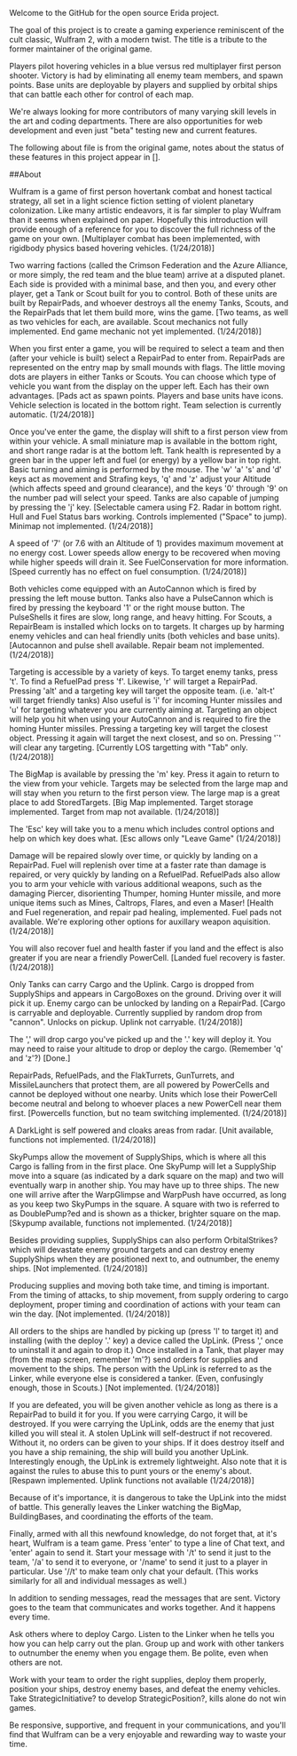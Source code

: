 Welcome to the GitHub for the open source Erida project.

The goal of this project is to create a gaming experience reminiscent of the cult classic, Wulfram 2, with a modern twist. The title is a tribute to the former maintainer of the original game.

Players pilot hovering vehicles in a blue versus red multiplayer first person shooter. Victory is had by eliminating all enemy team members, and spawn points. Base units are deployable by players and supplied by orbital ships that can battle each other for control of each map.

We're always looking for more contributors of many varying skill levels in the art and coding departments. There are also opportunities for web development and even just "beta" testing new and current features.


The following about file is from the original game, notes about the status of these features in this project appear in [].

##About
 
Wulfram is a game of first person hovertank combat and honest tactical strategy, all set in a light science fiction setting of violent planetary colonization. Like many artistic endeavors, it is far simpler to play Wulfram than it seems when explained on paper. Hopefully this introduction will provide enough of a reference for you to discover the full richness of the game on your own. [Multiplayer combat has been implemented, with rigidbody physics based hovering vehicles. (1/24/2018)]

Two warring factions (called the Crimson Federation and the Azure Alliance, or more simply, the red team and the blue team) arrive at a disputed planet. Each side is provided with a minimal base, and then you, and every other player, get a Tank or Scout built for you to control. Both of these units are built by RepairPads, and whoever destroys all the enemy Tanks, Scouts, and the RepairPads that let them build more, wins the game. [Two teams, as well as two vehicles for each, are available. Scout mechanics not fully implemented. End game mechanic not yet implemented. (1/24/2018)]

When you first enter a game, you will be required to select a team and then (after your vehicle is built) select a RepairPad to enter from. RepairPads are represented on the entry map by small mounds with flags. The little moving dots are players in either Tanks or Scouts. You can choose which type of vehicle you want from the display on the upper left. Each has their own advantages. [Pads act as spawn points. Players and base units have icons. Vehicle selection is located in the bottom right. Team selection is currently automatic. (1/24/2018)]

Once you've enter the game, the display will shift to a first person view from within your vehicle. A small miniature map is available in the bottom right, and short range radar is at the bottom left. Tank health is represented by a green bar in the upper left and fuel (or energy) by a yellow bar in top right. Basic turning and aiming is performed by the mouse. The 'w' 'a' 's' and 'd' keys act as movement and Strafing keys, 'q' and 'z' adjust your Altitude (which affects speed and ground clearance), and the keys '0' through '9' on the number pad will select your speed. Tanks are also capable of jumping by pressing the 'j' key. [Selectable camera using F2. Radar in bottom right. Hull and Fuel Status bars working. Controls implemented ("Space" to jump). Minimap not implemented. (1/24/2018)]

A speed of '7' (or 7.6 with an Altitude of 1) provides maximum movement at no energy cost. Lower speeds allow energy to be recovered when moving while higher speeds will drain it. See FuelConservation for more information. [Speed currently has no effect on fuel consumption. (1/24/2018)]

Both vehicles come equipped with an AutoCannon which is fired by pressing the left mouse button. Tanks also have a PulseCannon which is fired by pressing the keyboard '1' or the right mouse button. The PulseShells it fires are slow, long range, and heavy hitting. For Scouts, a RepairBeam is installed which locks on to targets. It charges up by harming enemy vehicles and can heal friendly units (both vehicles and base units). [Autocannon and pulse shell available. Repair beam not implemented. (1/24/2018)]

Targeting is accessible by a variety of keys. To target enemy tanks, press 't'. To find a RefuelPad press 'f'. Likewise, 'r' will target a RepairPad. Pressing 'alt' and a targeting key will target the opposite team. (i.e. 'alt-t' will target friendly tanks) Also useful is 'i' for incoming Hunter missiles and 'u' for targeting whatever you are currently aiming at. Targeting an object will help you hit when using your AutoCannon and is required to fire the homing Hunter missiles. Pressing a targeting key will target the closest object. Pressing it again will target the next closest, and so on. Pressing '`' will clear any targeting. [Currently LOS targetting with "Tab" only. (1/24/2018)]

The BigMap is available by pressing the 'm' key. Press it again to return to the view from your vehicle. Targets may be selected from the large map and will stay when you return to the first person view. The large map is a great place to add StoredTargets. [Big Map implemented. Target storage implemented. Target from map not available. (1/24/2018)]

The 'Esc' key will take you to a menu which includes control options and help on which key does what. [Esc allows only "Leave Game" (1/24/2018)]

Damage will be repaired slowly over time, or quickly by landing on a RepairPad. Fuel will replenish over time at a faster rate than damage is repaired, or very quickly by landing on a RefuelPad. RefuelPads also allow you to arm your vehicle with various additional weapons, such as the damaging Piercer, disorienting Thumper, homing Hunter missile, and more unique items such as Mines, Caltrops, Flares, and even a Maser! [Health and Fuel regeneration, and repair pad healing, implemented. Fuel pads not available. We're exploring other options for auxillary weapon aquisition. (1/24/2018)]

You will also recover fuel and health faster if you land and the effect is also greater if you are near a friendly PowerCell. [Landed fuel recovery is faster. (1/24/2018)]

Only Tanks can carry Cargo and the Uplink. Cargo is dropped from SupplyShips and appears in CargoBoxes on the ground. Driving over it will pick it up. Enemy cargo can be unlocked by landing on a RepairPad. [Cargo is carryable and deployable. Currently supplied by random drop from "cannon". Unlocks on pickup. Uplink not carryable. (1/24/2018)]

The ',' will drop cargo you've picked up and the '.' key will deploy it. You may need to raise your altitude to drop or deploy the cargo. (Remember 'q' and 'z'?) [Done.]

RepairPads, RefuelPads, and the FlakTurrets, GunTurrets, and MissileLaunchers that protect them, are all powered by PowerCells and cannot be deployed without one nearby. Units which lose their PowerCell become neutral and belong to whoever places a new PowerCell near them first. [Powercells function, but no team switching implemented. (1/24/2018)]

A DarkLight is self powered and cloaks areas from radar. [Unit available, functions not implemented. (1/24/2018)]

SkyPumps allow the movement of SupplyShips, which is where all this Cargo is falling from in the first place. One SkyPump will let a SupplyShip move into a square (as indicated by a dark square on the map) and two will eventually warp in another ship. You may have up to three ships. The new one will arrive after the WarpGlimpse and WarpPush have occurred, as long as you keep two SkyPumps in the square. A square with two is referred to as DoublePump?ed and is shown as a thicker, brighter square on the map. [Skypump available, functions not implemented. (1/24/2018)]

Besides providing supplies, SupplyShips can also perform OrbitalStrikes? which will devastate enemy ground targets and can destroy enemy SupplyShips when they are positioned next to, and outnumber, the enemy ships. [Not implemented. (1/24/2018)]

Producing supplies and moving both take time, and timing is important. From the timing of attacks, to ship movement, from supply ordering to cargo deployment, proper timing and coordination of actions with your team can win the day. [Not implemented. (1/24/2018)]

All orders to the ships are handled by picking up (press 'l' to target it) and installing (with the deploy '.' key) a device called the UpLink. (Press ',' once to uninstall it and again to drop it.) Once installed in a Tank, that player may (from the map screen, remember 'm'?) send orders for supplies and movement to the ships. The person with the UpLink is referred to as the Linker, while everyone else is considered a tanker. (Even, confusingly enough, those in Scouts.) [Not implemented. (1/24/2018)]

If you are defeated, you will be given another vehicle as long as there is a RepairPad to build it for you. If you were carrying Cargo, it will be destroyed. If you were carrying the UpLink, odds are the enemy that just killed you will steal it. A stolen UpLink will self-destruct if not recovered. Without it, no orders can be given to your ships. If it does destroy itself and you have a ship remaining, the ship will build you another UpLink. Interestingly enough, the UpLink is extremely lightweight. Also note that it is against the rules to abuse this to punt yours or the enemy's about. [Respawn implemented. Uplink functions not available (1/24/2018)]

Because of it's importance, it is dangerous to take the UpLink into the midst of battle. This generally leaves the Linker watching the BigMap, BuildingBases, and coordinating the efforts of the team.

Finally, armed with all this newfound knowledge, do not forget that, at it's heart, Wulfram is a team game. Press 'enter' to type a line of Chat text, and 'enter' again to send it. Start your message with '/t' to send it just to the team, '/a' to send it to everyone, or '/name' to send it just to a player in particular. Use '//t' to make team only chat your default. (This works similarly for all and individual messages as well.)

In addition to sending messages, read the messages that are sent. Victory goes to the team that communicates and works together. And it happens every time.

Ask others where to deploy Cargo. Listen to the Linker when he tells you how you can help carry out the plan. Group up and work with other tankers to outnumber the enemy when you engage them. Be polite, even when others are not.

Work with your team to order the right supplies, deploy them properly, position your ships, destroy enemy bases, and defeat the enemy vehicles. Take StrategicInitiative? to develop StrategicPosition?, kills alone do not win games.

Be responsive, supportive, and frequent in your communications, and you'll find that Wulfram can be a very enjoyable and rewarding way to waste your time.
